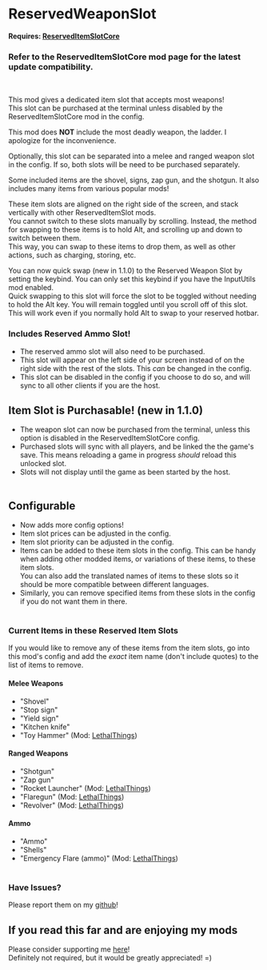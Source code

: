 # ReservedWeaponSlot
**Requires: [ReservedItemSlotCore](https://thunderstore.io/c/lethal-company/p/FlipMods/ReservedItemSlotCore/)**
### Refer to the ReservedItemSlotCore mod page for the latest update compatibility.
<br>

This mod gives a dedicated item slot that accepts most weapons!<br>
This slot can be purchased at the terminal unless disabled by the ReservedItemSlotCore mod in the config.

This mod does **NOT** include the most deadly weapon, the ladder. I apologize for the inconvenience.

Optionally, this slot can be separated into a melee and ranged weapon slot in the config. If so, both slots will be need to be purchased separately.

Some included items are the shovel, signs, zap gun, and the shotgun. It also includes many items from various popular mods!<br>

These item slots are aligned on the right side of the screen, and stack vertically with other ReservedItemSlot mods.<br>
You cannot switch to these slots manually by scrolling. Instead, the method for swapping to these items is to hold Alt, and scrolling up and down to switch between them.<br>
This way, you can swap to these items to drop them, as well as other actions, such as charging, storing, etc.

You can now quick swap (new in 1.1.0) to the Reserved Weapon Slot by setting the keybind. You can only set this keybind if you have the InputUtils mod enabled.<br>
Quick swapping to this slot will force the slot to be toggled without needing to hold the Alt key. You will remain toggled until you scroll off of this slot. This will work even if you normally hold Alt to swap to your reserved hotbar.

### Includes Reserved Ammo Slot!
+ The reserved ammo slot will also need to be purchased.
+ This slot will appear on the left side of your screen instead of on the right side with the rest of the slots. This *can* be changed in the config.
+ This slot can be disabled in the config if you choose to do so, and will sync to all other clients if you are the host.

## Item Slot is Purchasable! (new in 1.1.0)
+ The weapon slot can now be purchased from the terminal, unless this option is disabled in the ReservedItemSlotCore config.
+ Purchased slots will sync with all players, and be linked the the game's save. This means reloading a game in progress *should* reload this unlocked slot.
+ Slots will not display until the game as been started by the host.<br><br>

## Configurable
+ Now adds more config options!
+ Item slot prices can be adjusted in the config.
+ Item slot priority can be adjusted in the config.
+ Items can be added to these item slots in the config. This can be handy when adding other modded items, or variations of these items, to these item slots.<br>
You can also add the translated names of items to these slots so it should be more compatible between different languages.
+ Similarly, you can remove specified items from these slots in the config if you do not want them in there.<br><br>

### Current Items in these Reserved Item Slots
If you would like to remove any of these items from the item slots, go into this mod's config and add the *exact* item name (don't include quotes) to the list of items to remove.

#### Melee Weapons
+ "Shovel"
+ "Stop sign"
+ "Yield sign"
+ "Kitchen knife"
+ "Toy Hammer" (Mod: [LethalThings](https://thunderstore.io/c/lethal-company/p/Evaisa/LethalThings/))

#### Ranged Weapons
+ "Shotgun"
+ "Zap gun"
+ "Rocket Launcher" (Mod: [LethalThings](https://thunderstore.io/c/lethal-company/p/Evaisa/LethalThings/))
+ "Flaregun" (Mod: [LethalThings](https://thunderstore.io/c/lethal-company/p/Evaisa/LethalThings/))
+ "Revolver" (Mod: [LethalThings](https://thunderstore.io/c/lethal-company/p/Evaisa/LethalThings/))

#### Ammo
+ "Ammo"
+ "Shells"
+ "Emergency Flare (ammo)" (Mod: [LethalThings](https://thunderstore.io/c/lethal-company/p/Evaisa/LethalThings/))<br><br>

### Have Issues?

Please report them on my [github](https://github.com/cmooref17/ReservedItemSlotMods)!

## If you read this far and are enjoying my mods

Please consider supporting me [here](https://ko-fi.com/flipf17)!<br>
Definitely not required, but it would be greatly appreciated! =)<br>